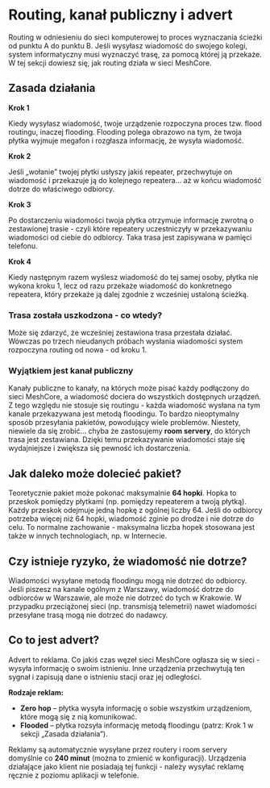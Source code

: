 # Routing, kanał publiczny i advert

Routing w odniesieniu do sieci komputerowej to proces wyznaczania ścieżki od punktu A do punktu B. Jeśli wysyłasz wiadomość do swojego kolegi, system informatyczny musi wyznaczyć trasę, za pomocą której ją przekaże. W tej sekcji dowiesz się, jak routing działa w sieci MeshCore.

## Zasada działania

**Krok 1**

Kiedy wysyłasz wiadomość, twoje urządzenie rozpoczyna proces tzw. flood routingu, inaczej flooding. Flooding polega obrazowo na tym, że twoja płytka wyjmuje megafon i rozgłasza informację, że wysyła wiadomość.

**Krok 2**

Jeśli „wołanie” twojej płytki usłyszy jakiś repeater, przechwytuje on wiadomość i przekazuje ją do kolejnego repeatera... aż w końcu wiadomość dotrze do właściwego odbiorcy. 

**Krok 3**

Po dostarczeniu wiadomości twoja płytka otrzymuje informację zwrotną o zestawionej trasie - czyli które repeatery uczestniczyły w przekazywaniu wiadomości od ciebie do odbiorcy. Taka trasa jest zapisywana w pamięci telefonu.

**Krok 4**

Kiedy następnym razem wyślesz wiadomość do tej samej osoby, płytka nie wykona kroku 1, lecz od razu przekaże wiadomość do konkretnego repeatera, który przekaże ją dalej zgodnie z wcześniej ustaloną ścieżką.

### Trasa została uszkodzona - co wtedy?

Może się zdarzyć, że wcześniej zestawiona trasa przestała działać. Wówczas po trzech nieudanych próbach wysłania wiadomości system rozpoczyna routing od nowa - od kroku 1.

### Wyjątkiem jest kanał publiczny

Kanały publiczne to kanały, na których może pisać każdy podłączony do sieci MeshCore, a wiadomość dociera do wszystkich dostępnych urządzeń. Z tego względu nie stosuje się routingu - każda wiadomość wysłana na tym kanale przekazywana jest metodą floodingu. To bardzo nieoptymalny sposób przesyłania pakietów, powodujący wiele problemów. Niestety, niewiele da się zrobić… chyba że zastosujemy **room servery**, do których trasa jest zestawiana. Dzięki temu przekazywanie wiadomości staje się wydajniejsze i zwiększa się pewność ich dostarczenia.

## Jak daleko może dolecieć pakiet?

Teoretycznie pakiet może pokonać maksymalnie **64 hopki**. Hopka to przeskok pomiędzy płytkami (np. pomiędzy repeaterem a twoją płytką). Każdy przeskok odejmuje jedną hopkę z ogólnej liczby 64. Jeśli do odbiorcy potrzeba więcej niż 64 hopki, wiadomość zginie po drodze i nie dotrze do celu. To normalne zachowanie - maksymalna liczba hopek stosowana jest także w innych technologiach, np. w Internecie.

## Czy istnieje ryzyko, że wiadomość nie dotrze?

Wiadomości wysyłane metodą floodingu mogą nie dotrzeć do odbiorcy. Jeśli piszesz na kanale ogólnym z Warszawy, wiadomość dotrze do odbiorców w Warszawie, ale może nie dotrzeć do tych w Krakowie. W przypadku przeciążonej sieci (np. transmisją telemetrii) nawet wiadomości przesyłane trasą mogą nie dotrzeć do nadawcy.

## Co to jest advert?

Advert to reklama. Co jakiś czas węzeł sieci MeshCore ogłasza się w sieci - wysyła informację o swoim istnieniu. Inne urządzenia przechwytują ten sygnał i zapisują dane o istnieniu stacji oraz jej odległości.

**Rodzaje reklam:**

- **Zero hop** – płytka wysyła informację o sobie wszystkim urządzeniom, które mogą się z nią komunikować.
- **Flooded** – płytka rozsyła informację metodą floodingu (patrz: Krok 1 w sekcji „Zasada działania”).

Reklamy są automatycznie wysyłane przez routery i room servery domyślnie co **240 minut** (można to zmienić w konfiguracji). Urządzenia działające jako klient nie posiadają tej funkcji - należy wysyłać reklamę ręcznie z poziomu aplikacji w telefonie.
